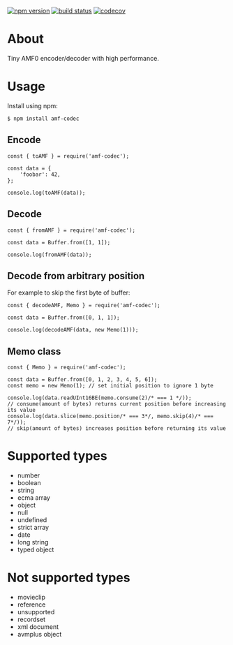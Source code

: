 [![npm version](https://img.shields.io/npm/v/amf-codec.svg?logo=npm)](https://www.npmjs.com/package/amf-codec)
[![build status](https://github.com/csimi/amf-codec/workflows/build/badge.svg)](https://github.com/csimi/amf-codec/actions)
[![codecov](https://codecov.io/gh/csimi/amf-codec/branch/master/graph/badge.svg)](https://codecov.io/gh/csimi/amf-codec)

# About

Tiny AMF0 encoder/decoder with high performance.

# Usage

Install using npm:

```
$ npm install amf-codec
```

## Encode

```
const { toAMF } = require('amf-codec');

const data = {
	'foobar': 42,
};

console.log(toAMF(data));
```

## Decode

```
const { fromAMF } = require('amf-codec');

const data = Buffer.from([1, 1]);

console.log(fromAMF(data));
```

## Decode from arbitrary position

For example to skip the first byte of buffer:

```
const { decodeAMF, Memo } = require('amf-codec');

const data = Buffer.from([0, 1, 1]);

console.log(decodeAMF(data, new Memo(1)));
```

## Memo class

```
const { Memo } = require('amf-codec');

const data = Buffer.from([0, 1, 2, 3, 4, 5, 6]);
const memo = new Memo(1); // set initial position to ignore 1 byte

console.log(data.readUInt16BE(memo.consume(2)/* === 1 */));
// consume(amount of bytes) returns current position before increasing its value
console.log(data.slice(memo.position/* === 3*/, memo.skip(4)/* === 7*/));
// skip(amount of bytes) increases position before returning its value
```

# Supported types

- number
- boolean
- string
- ecma array
- object
- null
- undefined
- strict array
- date
- long string
- typed object

# Not supported types

- movieclip
- reference
- unsupported
- recordset
- xml document
- avmplus object
